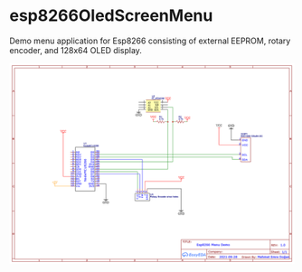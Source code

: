 # esp8266OledScreenMenu
Demo menu application for Esp8266 consisting of external EEPROM, rotary encoder, and 128x64 OLED display.
<div align="center">
<img src="https://github.com/Mehmet-Emre-Dogan/esp8266OledScreenMenu/blob/main/Schematic_esp8266OledScreenMenu_2021-09-28.png"> </img>
</p> <br> </p>

</div>
